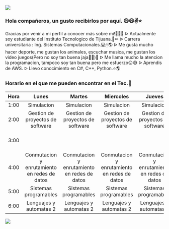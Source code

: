 ![](https://images.cooltext.com/5549117.png)
### Hola compañeros, un gusto recibirlos por aquí. 😄😄✌⭐


Gracias por venir a mi perfil a conocer más sobre mi!🤭🤭🍕
ᐅ Actualmente soy estudiante del Instituto Tecnologico de Tijuana.📓✏
ᐅ Carrera universitaria : Ing. Sistemas Computacionales.💻🖱🌎
ᐅ Me gusta mucho hacer deporte, me gustan los animales, escuchar musica, me gustan los video juegos(Pero no soy tan buena jaja🤣🤣)🌻
ᐅ Me llama mucho  la atencion la programacion, tampoco soy tan buena pero me esfuerzo😖😅
ᐅ Aprendis de AWS.
ᐅ Llevo conocimiento en C#, C++, Python.⭐🌎

### Horario en el que me pueden encontrar en el Tec.🌻
| **Hora** 	|                   **Lunes**                  	|                  **Martes**                  	|                 **Miercoles**                	|                  **Jueves**                  	|                  **Viernes**                 	|
|:--------:	|:--------------------------------------------:	|:--------------------------------------------:	|:--------------------------------------------:	|:--------------------------------------------:	|:--------------------------------------------:	|
|   1:00   	|                  Simulacion                  	|                  Simulacion                  	|                  Simulacion                  	|                  Simulacion                  	|                  Simulacion                  	|
|   2:00   	|       Gestion de proyectos  de software      	|       Gestion de proyectos  de software      	|       Gestion de proyectos  de software      	|       Gestion de proyectos  de software      	|       Gestion de proyectos  de software      	|
|   3:00   	|                                              	|                                              	|                                              	|                                              	|       Gestion de proyectos  de software      	|
|   4:00   	| Conmutacion y enrutamiento en redes de datos 	| Conmutacion y enrutamiento en redes de datos 	| Conmutacion y enrutamiento en redes de datos 	| Conmutacion y enrutamiento en redes de datos 	| Conmutacion y enrutamiento en redes de datos 	|
|   5:00   	|             Sistemas programables            	|             Sistemas programables            	|             Sistemas programables            	|             Sistemas programables            	|                                              	|
|   6:00   	|            Lenguajes y automatas 2           	|            Lenguajes y automatas 2           	|            Lenguajes y automatas 2           	|            Lenguajes y automatas 2           	|            Lenguajes y automatas 2           	|

![](https://user-images.githubusercontent.com/44456885/186818830-d02c6362-84a3-49d8-8714-7041f7a2fccc.gif)
